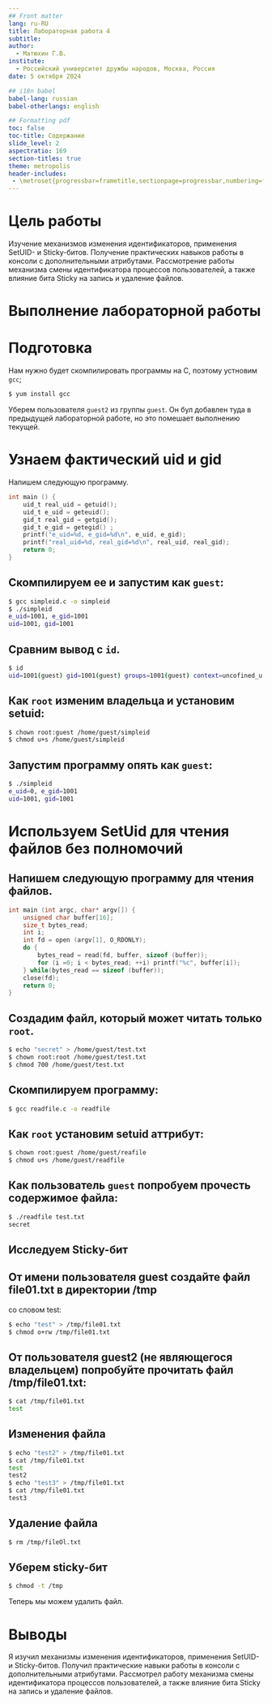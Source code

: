 ```yaml
---
## Front matter
lang: ru-RU
title: Лабораторная работа 4
subtitle: 
author:
  - Матюхин Г.В.
institute:
  - Российский университет дружбы народов, Москва, Россия
date: 5 октября 2024

## i18n babel
babel-lang: russian
babel-otherlangs: english

## Formatting pdf
toc: false
toc-title: Содержание
slide_level: 2
aspectratio: 169
section-titles: true
theme: metropolis
header-includes:
 - \metroset{progressbar=frametitle,sectionpage=progressbar,numbering=fraction}
---
```


# Цель работы

Изучение механизмов изменения идентификаторов, применения SetUID- и Sticky-битов.
Получение практических навыков работы в консоли с дополнительными атрибутами.
Рассмотрение работы механизма смены идентификатора процессов пользователей,
а также влияние бита Sticky на запись и удаление файлов.

# Выполнение лабораторной работы

# Подготовка

Нам нужно будет скомпилировать программы на C, поэтому устновим `gcc`;

```bash
$ yum install gcc
```

Уберем пользователя `guest2` из группы `guest`.
Он бул добавлен туда в предыдущей лабораторной работе, но это помешает выполнению текущей.

# Узнаем фактический uid и gid

Напишем следующую программу.

```c
int main () {
    uid_t real_uid = getuid();
    uid_t e_uid = geteuid();
    gid_t real_gid = getgid();
    gid_t e_gid = getegid() ;
    printf("e_uid=%d, e_gid=%d\n", e_uid, e_gid);
    printf("real_uid=%d, real_gid=%d\n", real_uid, real_gid);
    return 0;
}
```

## Скомпилируем ее и запустим как `guest`:

```bash
$ gcc simpleid.c -o simpleid
$ ./simpleid
e_uid=1001, e_gid=1001
uid=1001, gid=1001
```

## Сравним вывод с `id`.

```bash
$ id
uid=1001(guest) gid=1001(guest) groups=1001(guest) context=uncofined_u:uncofined_r:uncofined_t:s0-s0:c0.c1023
```

## Как `root` изменим владельца и установим setuid:

```bash
$ chown root:guest /home/guest/simpleid
$ chmod u+s /home/guest/simpleid
```

## Запустим программу опять как `guest`:

```bash
$ ./simpleid
e_uid=0, e_gid=1001
uid=1001, gid=1001
```

# Используем SetUid для чтения файлов без полномочий

## Напишем следующую программу для чтения файлов.

```c
int main (int argc, char* argv[]) {
    unsigned char buffer[16];
    size_t bytes_read;
    int i;
    int fd = open (argv[1], O_RDONLY);
    do {
        bytes_read = read(fd, buffer, sizeof (buffer));
        for (i =0; i < bytes_read; ++i) printf("%c", buffer[i]);
    } while(bytes_read == sizeof (buffer));
    close(fd);
    return 0;
}
```

## Создадим файл, который может читать только `root`.

```bash
$ echo "secret" > /home/guest/test.txt
$ chown root:root /home/guest/test.txt
$ chmod 700 /home/guest/test.txt
```

## Скомпилируем программу:

```bash
$ gcc readfile.c -o readfile
```

## Как `root` установим setuid аттрибут:

```bash
$ chown root:guest /home/guest/reafile
$ chmod u+s /home/guest/readfile
```

## Как пользователь `guest` попробуем прочесть содержимое файла:

```bash
$ ./readfile test.txt
secret
```

## Исследуем Sticky-бит

## От имени пользователя guest создайте файл file01.txt в директории /tmp
со словом test:
```bash
$ echo "test" > /tmp/file01.txt
$ chmod o+rw /tmp/file01.txt
```

## От пользователя guest2 (не являющегося владельцем) попробуйте прочитать файл /tmp/file01.txt:
```bash
$ cat /tmp/file01.txt
test
```

## Изменения файла

```bash
$ echo "test2" > /tmp/file01.txt
$ cat /tmp/file01.txt
test
test2
$ echo "test3" > /tmp/file01.txt
$ cat /tmp/file01.txt
test3
```

## Удаление файла
```bash
$ rm /tmp/fileOl.txt
```

## Уберем sticky-бит

```bash
$ chmod -t /tmp
```
Теперь мы можем удалить файл.

# Выводы

Я изучил механизмы изменения идентификаторов, применения SetUID- и Sticky-битов.
Получил практические навыки работы в консоли с дополнительными атрибутами.
Рассмотрел работу механизма смены идентификатора процессов пользователей,
а также влияние бита Sticky на запись и удаление файлов.
